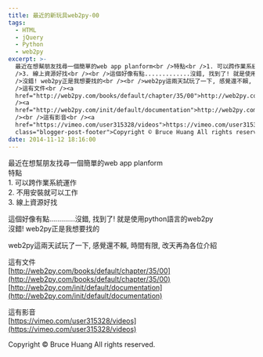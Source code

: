 ```yaml
---
title: 最近的新玩具web2py-00
tags:
  - HTML
  - jQuery
  - Python
  - web2py
excerpt: >-
  最近在想幫朋友找尋一個簡單的web app planform<br />特點<br />1. 可以跨作業系統運作<br />2. 不用安裝就可以工作<br
  />3. 線上資源好找<br /><br />這個好像有點.............沒錯, 找到了! 就是使用python語言的web2py<br
  />沒錯! web2py正是我想要找的<br /><br />web2py這兩天試玩了一下, 感覺還不賴, 時間有限, 改天再為各位介紹<br /><br
  />這有文件<br /><a
  href="http://web2py.com/books/default/chapter/35/00">http://web2py.com/books/default/chapter/35/00</a><br
  /><a
  href="http://web2py.com/init/default/documentation">http://web2py.com/init/default/documentation</a><br
  /><br />這有影音<br /><a
  href="https://vimeo.com/user315328/videos">https://vimeo.com/user315328/videos</a><div
  class="blogger-post-footer">Copyright © Bruce Huang All rights reserved.</div>
date: 2014-11-12 18:16:00
---
```


最近在想幫朋友找尋一個簡單的web app planform  
特點  
1\. 可以跨作業系統運作  
2\. 不用安裝就可以工作  
3\. 線上資源好找  
  
這個好像有點.............沒錯, 找到了! 就是使用python語言的web2py  
沒錯! web2py正是我想要找的  
  
web2py這兩天試玩了一下, 感覺還不賴, 時間有限, 改天再為各位介紹  
  
這有文件  
[http://web2py.com/books/default/chapter/35/00](http://web2py.com/books/default/chapter/35/00)  
[http://web2py.com/init/default/documentation](http://web2py.com/init/default/documentation)  
  
這有影音  
[https://vimeo.com/user315328/videos](https://vimeo.com/user315328/videos)

Copyright © Bruce Huang All rights reserved.
<!-- more -->
